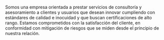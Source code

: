Somos una empresa orientada a prestar servicios de consultoría y asesoramiento a clientes y usuarios que desean innovar cumpliendo con estándares de calidad e inocuidad y que buscan certificaciones de alto rango.
Estamos comprometidos con la satisfacción del cliente, en conformidad con mitigación de riesgos que se miden desde el principio de nuestra relación.  
